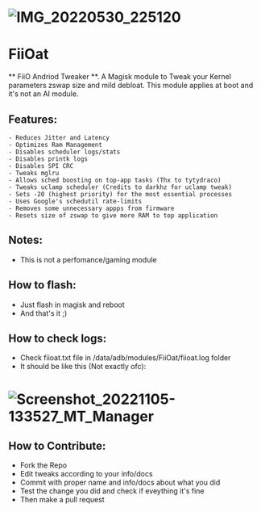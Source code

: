 # ![IMG_20220530_225120](https://user-images.githubusercontent.com/67799176/171062389-24c1c096-f991-449f-b962-45f145b95355.jpg)
# FiiOat
** FiiO Andriod Tweaker **. A Magisk module to Tweak your Kernel parameters zswap size and mild debloat. This module applies at boot and it's not an AI module.

## Features:
```
- Reduces Jitter and Latency
- Optimizes Ram Management
- Disables scheduler logs/stats
- Disables printk logs
- Disables SPI CRC
- Tweaks mglru
- Allows sched boosting on top-app tasks (Thx to tytydraco)
- Tweaks uclamp scheduler (Credits to darkhz for uclamp tweak)
- Sets -20 (highest priority) for the most essential processes
- Uses Google's schedutil rate-limits
- Removes some unnecessary appps from firmware
- Resets size of zswap to give more RAM to top application

```

## Notes:
- This is not a perfomance/gaming module

## How to flash:
- Just flash in magisk and reboot
- And that's it ;)

## How to check logs:
- Check fiioat.txt file in /data/adb/modules/FiiOat/fiioat.log folder
- It should be like this (Not exactly ofc):

# ![Screenshot_20221105-133527_MT_Manager](https://user-images.githubusercontent.com/67799176/200122575-dc72aedb-3618-4172-8b81-27cbdc721247.png)

## How to Contribute:
- Fork the Repo
- Edit tweaks according to your info/docs
- Commit with proper name and info/docs about what you did
- Test the change you did and check if eveything it's fine
- Then make a pull request

